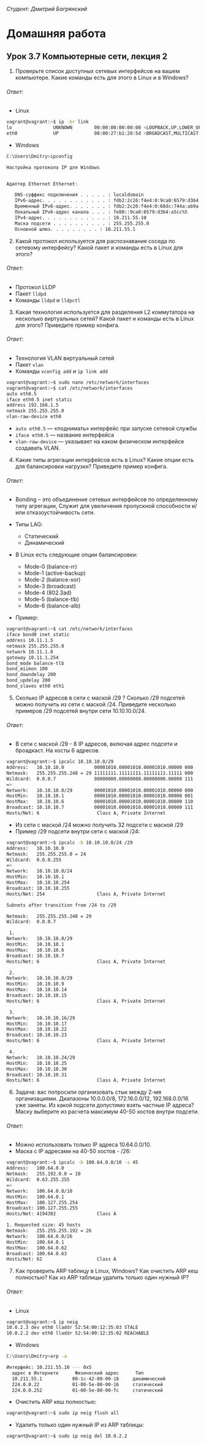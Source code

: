 *Студент: Дмитрий Багрянский*

# Домашняя работа

## Урок 3.7 Компьютерные сети, лекция 2

1. Проверьте список доступных сетевых интерфейсов на вашем компьютере. Какие команды есть для этого в Linux и в Windows?

###### Ответ:

* Linux

```bash
vagrant@vagrant:~$ ip -br link
lo               UNKNOWN        00:00:00:00:00:00 <LOOPBACK,UP,LOWER_UP>
eth0             UP             08:00:27:b1:28:5d <BROADCAST,MULTICAST,UP,LOWER_UP>
```

* Windows

```bash
C:\Users\Dmitry>ipconfig

Настройка протокола IP для Windows


Адаптер Ethernet Ethernet:

   DNS-суффикс подключения . . . . . : localdomain
   IPv6-адрес. . . . . . . . . . . . : fdb2:2c26:f4e4:0:9ca0:6579:d364:a5cc
   Временный IPv6-адрес. . . . . . . : fdb2:2c26:f4e4:0:68dc:744a:ab9a:c64f
   Локальный IPv6-адрес канала . . . : fe80::9ca0:6579:d364:a5cc%5
   IPv4-адрес. . . . . . . . . . . . : 10.211.55.10
   Маска подсети . . . . . . . . . . : 255.255.255.0
   Основной шлюз. . . . . . . . . : 10.211.55.1
```

2. Какой протокол используется для распознавания соседа по сетевому интерфейсу? Какой пакет и команды есть в Linux для этого?

###### Ответ:

- Протокол LLDP
- Пакет `lldpd`
- Команды `lldpd` и `lldpctl`

3. Какая технология используется для разделения L2 коммутатора на несколько виртуальных сетей? Какой пакет и команды есть в Linux для этого? Приведите пример конфига.

###### Ответ:

- Технология VLAN виртуальный сетей
- Пакет `vlan`
- Команды `vconfig add` и `ip link add`

```bash
vagrant@vagrant:~$ sudo nano /etc/network/interfaces
vagrant@vagrant:~$ cat /etc/network/interfaces
auto eth0.5
iface eth0.5 inet static
address 192.168.1.5
netmask 255.255.255.0
vlan-raw-device eth0
```

- `auto eth0.5` — «поднимать» интерфейс при запуске сетевой службы
- `iface eth0.5` — название интерфейса
- `vlan-raw-device` — указывает на каком физическом интерфейсе создавать VLAN.

4. Какие типы агрегации интерфейсов есть в Linux? Какие опции есть для балансировки нагрузки? Приведите пример конфига.

###### Ответ:

- Bonding – это объединение сетевых интерфейсов по определенному типу агрегации, Служит для увеличения пропускной способности и/или отказоустойчивость сети.

- Типы LAG:
  * Статический
  * Динамический
- В Linux есть следующие опции балансировки:
  * Mode-0 (balance-rr)
  * Mode-1 (active-backup)
  * Mode-2 (balance-xor)
  * Mode-3 (broadcast)
  * Mode-4 (802.3ad)
  * Mode-5 (balance-tlb)
  * Mode-6 (balance-alb)

- Пример:

```bash
vagrant@vagrant:~$ cat /etc/network/interfaces
iface bond0 inet static
address 10.11.1.5
netmask 255.255.255.0
network 10.11.1.0
gateway 10.11.1.254
bond_mode balance-tlb
bond_miimon 100
bond_downdelay 200
bond_updelay 200
bond_slaves eth0 eth1
```

5. Сколько IP адресов в сети с маской /29 ? Сколько /29 подсетей можно получить из сети с маской /24. Приведите несколько примеров /29 подсетей внутри сети 10.10.10.0/24.

###### Ответ:

- В сети с маской /29 - 8 IP адресов, включая адрес подсети и броадкаст. На хосты 6 адресов.

```bash
vagrant@vagrant:~$ ipcalc 10.10.10.0/29
Address:   10.10.10.0           00001010.00001010.00001010.00000 000
Netmask:   255.255.255.248 = 29 11111111.11111111.11111111.11111 000
Wildcard:  0.0.0.7              00000000.00000000.00000000.00000 111
=>
Network:   10.10.10.0/29        00001010.00001010.00001010.00000 000
HostMin:   10.10.10.1           00001010.00001010.00001010.00000 001
HostMax:   10.10.10.6           00001010.00001010.00001010.00000 110
Broadcast: 10.10.10.7           00001010.00001010.00001010.00000 111
Hosts/Net: 6                     Class A, Private Internet
```

- Из сети с маской /24 можно получить 32 подсети с маской /29
- Пример /29 подсети внутри сети с маской /24:

```bash
vagrant@vagrant:~$ ipcalc -b 10.10.10.0/24 /29
Address:   10.10.10.0
Netmask:   255.255.255.0 = 24
Wildcard:  0.0.0.255
=>
Network:   10.10.10.0/24
HostMin:   10.10.10.1
HostMax:   10.10.10.254
Broadcast: 10.10.10.255
Hosts/Net: 254                   Class A, Private Internet

Subnets after transition from /24 to /29

Netmask:   255.255.255.248 = 29
Wildcard:  0.0.0.7

 1.
Network:   10.10.10.0/29
HostMin:   10.10.10.1
HostMax:   10.10.10.6
Broadcast: 10.10.10.7
Hosts/Net: 6                     Class A, Private Internet

 2.
Network:   10.10.10.8/29
HostMin:   10.10.10.9
HostMax:   10.10.10.14
Broadcast: 10.10.10.15
Hosts/Net: 6                     Class A, Private Internet

 3.
Network:   10.10.10.16/29
HostMin:   10.10.10.17
HostMax:   10.10.10.22
Broadcast: 10.10.10.23
Hosts/Net: 6                     Class A, Private Internet

 4.
Network:   10.10.10.24/29
HostMin:   10.10.10.25
HostMax:   10.10.10.30
Broadcast: 10.10.10.31
Hosts/Net: 6                     Class A, Private Internet
```

6. Задача: вас попросили организовать стык между 2-мя организациями. Диапазоны 10.0.0.0/8, 172.16.0.0/12, 192.168.0.0/16 уже заняты. Из какой подсети допустимо взять частные IP адреса? Маску выберите из расчета максимум 40-50 хостов внутри подсети.

###### Ответ:

- Можно использовать только IP адреса 10.64.0.0/10.
- Маска с IP адресами на 40-50 хостов - /26:

```bash
vagrant@vagrant:~$ ipcalc -b 100.64.0.0/10 -s 45
Address:   100.64.0.0
Netmask:   255.192.0.0 = 10
Wildcard:  0.63.255.255
=>
Network:   100.64.0.0/10
HostMin:   100.64.0.1
HostMax:   100.127.255.254
Broadcast: 100.127.255.255
Hosts/Net: 4194302               Class A

1. Requested size: 45 hosts
Netmask:   255.255.255.192 = 26
Network:   100.64.0.0/26
HostMin:   100.64.0.1
HostMax:   100.64.0.62
Broadcast: 100.64.0.63
Hosts/Net: 62                    Class A
```

7. Как проверить ARP таблицу в Linux, Windows? Как очистить ARP кеш полностью? Как из ARP таблицы удалить только один нужный IP?

###### Ответ:

- Linux

```bash
vagrant@vagrant:~$ ip neig
10.0.2.3 dev eth0 lladdr 52:54:00:12:35:03 STALE
10.0.2.2 dev eth0 lladdr 52:54:00:12:35:02 REACHABLE
```

- Windows

```bash
C:\Users\Dmitry>arp -a

Интерфейс: 10.211.55.10 --- 0x5
  адрес в Интернете      Физический адрес      Тип
  10.211.55.1           00-1c-42-00-00-18     динамический
  224.0.0.22            01-00-5e-00-00-16     статический
  224.0.0.252           01-00-5e-00-00-fc     статический
```

- Очистить ARP кеш полностью:

```bash
vagrant@vagrant:~$ sudo ip neig flush all
```

- Удалить только один нужный IP из ARP таблицы:

```bash
vagrant@vagrant:~$ sudo ip neig del 10.0.2.2
```
